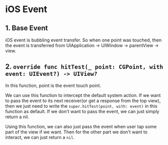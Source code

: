 # iOS Event

## 1. Base Event

iOS event is bubbling event transfer. So when one point was touched, then the event is transferred from UIApplication -> UIWindow -> parentView -> view.

## 2. `override func hitTest(_ point: CGPoint, with event: UIEvent?) -> UIView?`

In this function, point is the event touch point.

We can use this function to intercept the default system action. If we want to pass the event to its next receiver(or get a response from the top view), then we just need to write the `super.hitTest(point, with: event)` in this function as default. If we don't want to pass the event, we can just simply return a nil.

Using this function, we can also just pass the event when user tap some part of the view if we want. Then for the other part we don't want to interact, we can just return a `nil`.